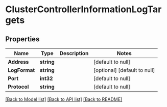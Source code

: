 # ClusterControllerInformationLogTargets

## Properties
Name | Type | Description | Notes
------------ | ------------- | ------------- | -------------
**Address** | **string** |  | [default to null]
**LogFormat** | **string** |  | [optional] [default to null]
**Port** | **int32** |  | [default to null]
**Protocol** | **string** |  | [default to null]

[[Back to Model list]](../README.md#documentation-for-models) [[Back to API list]](../README.md#documentation-for-api-endpoints) [[Back to README]](../README.md)


